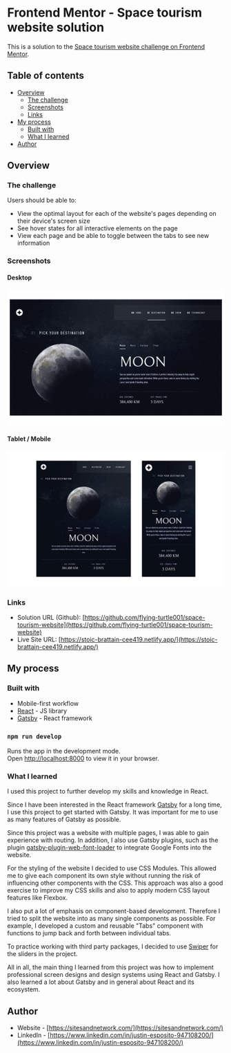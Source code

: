 # Frontend Mentor - Space tourism website solution

This is a solution to the [Space tourism website challenge on Frontend Mentor](https://www.frontendmentor.io/challenges/space-tourism-multipage-website-gRWj1URZ3).

## Table of contents

- [Overview](#overview)
  - [The challenge](#the-challenge)
  - [Screenshots](#screenshots)
  - [Links](#links)
- [My process](#my-process)
  - [Built with](#built-with)
  - [What I learned](#what-i-learned)
- [Author](#author)

## Overview

### The challenge

Users should be able to:

- View the optimal layout for each of the website's pages depending on their device's screen size
- See hover states for all interactive elements on the page
- View each page and be able to toggle between the tabs to see new information

### Screenshots

#### Desktop

![](./src/assets/images/screenshot-destination-page-desktop.PNG)

#### Tablet / Mobile

![](./src/assets/images/screenshot-destination-page-tablet-mobile.png)

### Links

- Solution URL (Github): [https://github.com/flying-turtle001/space-tourism-website](https://github.com/flying-turtle001/space-tourism-website)
- Live Site URL: [https://stoic-brattain-cee419.netlify.app/](https://stoic-brattain-cee419.netlify.app/)

## My process

### Built with

- Mobile-first workflow
- [React](https://reactjs.org/) - JS library
- [Gatsby](https://www.gatsbyjs.com/) - React framework

### `npm run develop`

Runs the app in the development mode.\
Open [http://localhost:8000](http://localhost:8000) to view it in your browser.

### What I learned

I used this project to further develop my skills and knowledge in React.

Since I have been interested in the React framework [Gatsby](https://www.gatsbyjs.com/) for a long time, I use this project to get started with Gatsby. It was important for me to use as many features of Gatsby as possible.

Since this project was a website with multiple pages, I was able to gain experience with routing. In addition, I also use Gatsby plugins, such as the plugin [gatsby-plugin-web-font-loader](https://www.gatsbyjs.com/plugins/gatsby-plugin-web-font-loader/) to integrate Google Fonts into the website.

For the styling of the website I decided to use CSS Modules. This allowed me to give each component its own style without running the risk of influencing other components with the CSS. This approach was also a good exercise to improve my CSS skills and also to apply modern CSS layout features like Flexbox.

I also put a lot of emphasis on component-based development. Therefore I tried to split the website into as many single components as possible. For example, I developed a custom and reusable "Tabs" component with functions to jump back and forth between individual tabs.

To practice working with third party packages, I decided to use [Swiper](https://swiperjs.com/) for the sliders in the project.

All in all, the main thing I learned from this project was how to implement professional screen designs and design systems using React and Gatsby. I also learned a lot about Gatsby and in general about React and its ecosystem.

## Author

- Website - [https://sitesandnetwork.com/](https://sitesandnetwork.com/)
- LinkedIn - [https://www.linkedin.com/in/justin-esposito-947108200/](https://www.linkedin.com/in/justin-esposito-947108200/)
